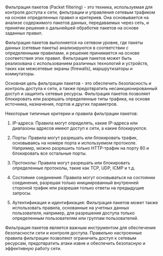 Фильтрация пакетов (Packet filtering) - это техника, используемая для контроля доступа к сети, фильтрации и управления сетевым трафиком на основе определенных правил и критериев. Она основывается на анализе содержимого пакетов данных, передаваемых через сеть, и принятии решения о дальнейшей обработке пакетов на основе заданных правил.

Фильтрация пакетов выполняется на сетевом уровне, где пакеты данных (сетевые пакеты) анализируются в соответствии с определенными правилами, и решение принимается на основе соответствия этих правил. Фильтрация пакетов может быть реализована с использованием различных технологий и устройств, таких как межсетевые экраны (firewalls), маршрутизаторы и коммутаторы.

Основная цель фильтрации пакетов - это обеспечить безопасность и контроль доступа к сети, а также предотвратить несанкционированный доступ и защитить сетевые ресурсы. Фильтрация пакетов позволяет блокировать или разрешать определенные типы трафика, на основе источника, назначения, портов и других параметров.

Некоторые типичные критерии и правила фильтрации пакетов:

1. IP-адреса: Правила могут определять, какие IP-адреса или диапазоны адресов имеют доступ к сети, а какие блокируются.

2. Порты: Правила могут разрешать или блокировать трафик, основываясь на номере порта и используемом протоколе. Например, можно разрешить только HTTP-трафик на порту 80 и блокировать все остальные порты.

3. Протоколы: Правила могут разрешать или блокировать определенные протоколы, такие как TCP, UDP, ICMP и т.д.

4. Состояние соединения: Правила могут основываться на состоянии соединения, разрешая только инициированный внутренней стороной трафик или разрешая только ответы на предыдущие запросы.

5. Аутентификация и идентификация: Фильтрация пакетов может также использовать правила, основанные на учетных данных пользователя, например, для разрешения доступа только определенным пользователям или группам пользователей.

Фильтрация пакетов является важным инструментом для обеспечения безопасности сети и контроля доступа. Правильно настроенные правила фильтрации позволяют ограничить доступ к сетевым ресурсам, предотвратить атаки извне и обеспечить безопасную и эффективную работу сети.